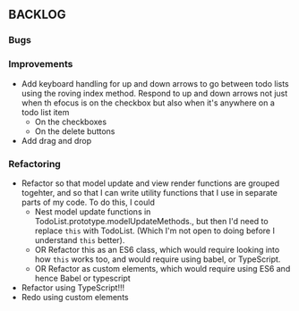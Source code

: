 ## BACKLOG

### Bugs

### Improvements

* Add keyboard handling for up and down arrows to go between todo lists using the roving index method. Respond to up and down arrows not just when th efocus is on the checkbox but also when it's anywhere on a todo list item
  * On the checkboxes
  * On the delete buttons
* Add drag and drop

### Refactoring

* Refactor so that model update and view render functions are grouped togehter, and so that I can write utility functions that I use in separate parts of my code. To do this, I could
  * Nest model update functions in TodoList.prototype.modelUpdateMethods., but then I'd need to replace `this` with TodoList. (Which I'm not open to doing before I understand `this` better).
  * OR Refactor this as an ES6 class, which would require looking into how `this` works too, and would require using babel, or TypeScript.
  * OR Refactor as custom elements, which would require using ES6 and hence Babel or typescript
* Refactor using TypeScript!!!
* Redo using custom elements
